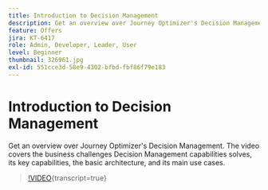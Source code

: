 ```yaml
---
title: Introduction to Decision Management
description: Get an overview over Journey Optimizer's Decision Management capabilities.
feature: Offers
jira: KT-6417
role: Admin, Developer, Leader, User
level: Beginner
thumbnail: 326961.jpg
exl-id: 551cce3d-58e9-4302-bfbd-fbf86f79e183
---
```

# Introduction to Decision Management

Get an overview over Journey Optimizer's Decision Management. The video covers the business challenges Decision Management capabilities solves, its key capabilities, the basic architecture, and its main use cases.


>[!VIDEO](https://video.tv.adobe.com/v/326961?quality=12&learn=on){transcript=true}



